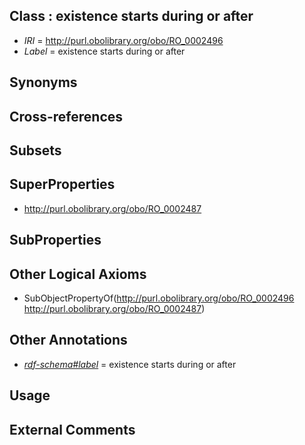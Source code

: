 
## Class : existence starts during or after

 * *IRI* = http://purl.obolibrary.org/obo/RO_0002496
 * *Label* = existence starts during or after

## Synonyms


## Cross-references


## Subsets


## SuperProperties

 * <http://purl.obolibrary.org/obo/RO_0002487>

## SubProperties


## Other Logical Axioms

 * SubObjectPropertyOf(<http://purl.obolibrary.org/obo/RO_0002496> <http://purl.obolibrary.org/obo/RO_0002487>)

## Other Annotations

 * *[rdf-schema#label](../../el/rdf-schema#label.md)* = existence starts during or after

## Usage


## External Comments


